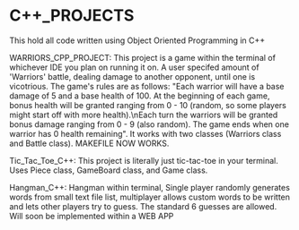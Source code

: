 # C++_PROJECTS
This hold all code written using Object Oriented Programming in C++

WARRIORS_CPP_PROJECT: This project is a game within the terminal of whichever IDE you plan on running it on. A user specifed amount of 'Warriors' battle, dealing damage to another opponent, until one is vicotrious. The game's rules are as follows: "Each warrior will have a base damage of 5 and a base health of 100. At the beginning of each game, bonus health will be granted ranging from 0 - 10 (random, so some players might start off with more health).\nEach turn the warriors will be granted bonus damage ranging from 0 - 9 (also random). The game ends when one warrior has 0 health remaining". It works with two classes (Warriors class and Battle class). MAKEFILE NOW WORKS.

Tic_Tac_Toe_C++: This project is literally just tic-tac-toe in your terminal. Uses Piece class, GameBoard class, and Game class.

Hangman_C++: Hangman within terminal, Single player randomly generates words from small text file list, multiplayer allows custom words to be written and lets other players try to guess. The standard 6 guesses are allowed. Will soon be implemented within a WEB APP
